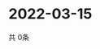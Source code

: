 # 2022-03-15
  共 0条

  <!-- BEGIN -->
  <!-- 最后更新时间Tue Mar 15 2022 14:05:08 GMT+0000 (Coordinated Universal Time) -->
  
  <!-- END -->
  
  